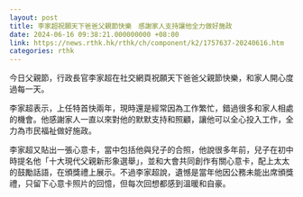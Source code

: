 ```yaml
---
layout: post
title: 李家超祝願天下爸爸父親節快樂　感謝家人支持讓他全力做好施政
date: 2024-06-16 09:38:21.000000000 +08:00
link: https://news.rthk.hk/rthk/ch/component/k2/1757637-20240616.htm
categories: rthk
---
```


今日父親節，行政長官李家超在社交網頁祝願天下爸爸父親節快樂，和家人開心度過每一天。

李家超表示，上任特首快兩年，現時還是經常因為工作繁忙，錯過很多和家人相處的機會。他感謝家人一直以來對他的默默支持和照顧，讓他可以全心投入工作，全力為市民福祉做好施政。

李家超又貼出一張心意卡，當中包括他與兒子的合照，他說很多年前，兒子在初中時提名他「十大現代父親新形象選舉」，並和大會共同創作有關心意卡，配上太太的鼓勵話語，在頒獎禮上展示。不過李家超說，遺憾是當年他因公務未能出席頒獎禮，只留下心意卡照片的回憶，但每次回想都感到溫暖和自豪。
